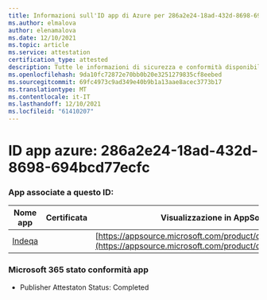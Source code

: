 ```yaml
---
title: Informazioni sull'ID app di Azure per 286a2e24-18ad-432d-8698-694bcd77ecfc
ms.author: elmalova
author: elenamalova
ms.date: 12/10/2021
ms.topic: article
ms.service: attestation
certification_type: attested
description: Tutte le informazioni di sicurezza e conformità disponibili per 286a2e24-18ad-432d-8698-694bcd77ecfc.
ms.openlocfilehash: 9da10fc72872e70bb0b20e3251279835cf8eebed
ms.sourcegitcommit: 69fc4973c9ad349e40b9b1a13aae8acec3773b17
ms.translationtype: MT
ms.contentlocale: it-IT
ms.lasthandoff: 12/10/2021
ms.locfileid: "61410207"
---
```

# <a name="azure-app-id-286a2e24-18ad-432d-8698-694bcd77ecfc"></a>ID app azure: 286a2e24-18ad-432d-8698-694bcd77ecfc


### <a name="apps-associated-with-this-id"></a>App associate a questo ID:
| **Nome app** | **Certificata** | **Visualizzazione in AppSource** |
|--------------|---------------|-----------------------|
| [Indeqa](https://docs.microsoft.com/microsoft-365-app-certification/forward/WA200003277) |  | [https://appsource.microsoft.com/product/office/WA200003277](https://appsource.microsoft.com/product/office/WA200003277) |

### <a name="microsoft-365-app-compliance-status"></a>Microsoft 365 stato conformità app
- Publisher Attestaton Status: Completed
